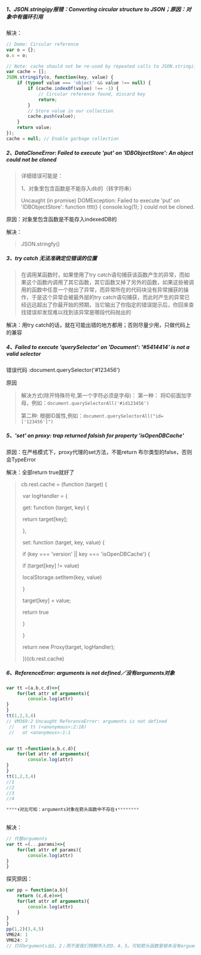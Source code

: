 ##### 1、JSON.stringigy报错：Converting circular structure to JSON；原因：对象中有循环引用

解决：

```javascript
// Demo: Circular reference
var o = {};
o.o = o;

// Note: cache should not be re-used by repeated calls to JSON.stringify.
var cache = [];
JSON.stringify(o, function(key, value) {
    if (typeof value === 'object' && value !== null) {
        if (cache.indexOf(value) !== -1) {
            // Circular reference found, discard key
            return;
        }
        // Store value in our collection
        cache.push(value);
    }
    return value;
});
cache = null; // Enable garbage collection
```

##### 2、DataCloneError: Failed to execute 'put' on 'IDBObjectStore': An object could not be cloned

> 详细错误可能是：
>
> 1、对象里包含函数是不能存入db的（转字符串）
>
> Uncaught (in promise) DOMException: Failed to execute 'put' on 'IDBObjectStore': function tttt() {
>         console.log(1);
>       } could not be cloned.

原因：对象里包含函数是不能存入indexedDB的

解决：

> JSON.stringfy()

##### 3、try catch 无法准确定位错误的位置

> 在调用某函数时，如果使用了try catch语句捕获该函数产生的异常，而如果这个函数内调用了其它函数，其它函数又掉了另外的函数，如果这些被调用的函数中任意一个抛出了异常，而异常所在的代码块没有异常捕获的操作，于是这个异常会被最外层的try catch语句捕获，而此时产生的异常已经远远超出了你最开始的预期，当它输出了你指定的错误提示后，你回来查找错误却发现难以找到该异常是哪段代码抛出的

解决：用try catch的话，就在可能出错的地方都用；否则尽量少用，只做代码上的兼容

##### 4、Failed to execute 'querySelector' on 'Document': '#5414414' is not a valid selector

错误代码 :document.querySelector('#123456')

原因

> 解决方式(除开特殊符号,第一个字符必须是字母)：
> 第一种：
> 将ID前面加字母，例如：`document.querySelectorAll('#id123456')`
>
> 第二种:
> 根据ID属性,例如：`document.querySelectorAll("id=['123456']")`

##### 5、'set' on proxy: trap returned falsish for property 'isOpenDBCache'

原因：在严格模式下，proxy代理的set方法，不能return 布尔类型的false，否则会TypeError

解决：全部return true就好了

> cb.rest.cache = (function (target) {
>
> ​            var logHandler = {
>
> ​                get: function (target, key) {
>
> ​                    return target[key];
>
> ​                },
>
> ​                set: function (target, key, value) {
>
> ​                    if (key === 'version' || key === 'isOpenDBCache') {
>
> ​                        if (target[key] != value)
>
> ​                            localStorage.setItem(key, value)
>
> ​                    }
>
> ​                    target[key] = value;
>
> ​                    return true
>
> ​                }
>
> ​            }
>
> ​            return new Proxy(target, logHandler);
>
> ​        })(cb.rest.cache)

##### 6、ReferenceError: arguments is not defined／没有arguments对象

```javascript
var tt =(a,b,c,d)=>{
	for(let attr of arguments){
		console.log(attr)
}
}
tt(1,2,3,4)
// VM369:2 Uncaught ReferenceError: arguments is not defined
 //   at tt (<anonymous>:2:18)
 //   at <anonymous>:1:1


var tt =function(a,b,c,d){
	for(let attr of arguments){
		console.log(attr)
}
}
tt(1,2,3,4)
//1
//2
//3
//4

****⬆️对比可知：arguments对象在箭头函数中不存在⬆️********
  
```

解决：

```javascript
// 代替arguments
var tt =(...params)=>{
	for(let attr of params){
		console.log(attr)
}
}
```

探究原因：

```javascript
var pp = function(a,b){
	return (c,d,e)=>{
	for(let attr of arguments){
		console.log(attr)
	}
}
}
pp(1,2)(3,4,5)
VM624: 1
VM624: 2
// 打印arguments出1、2；而不是我们预期传入的3、4、5。可知箭头函数里根本没有arguemtns这个对象，所以会随着作用域去上级查找，这就解决了函数嵌套时候由于嵌套的函数写法不一样，导致的感觉arguemnts串了
```

